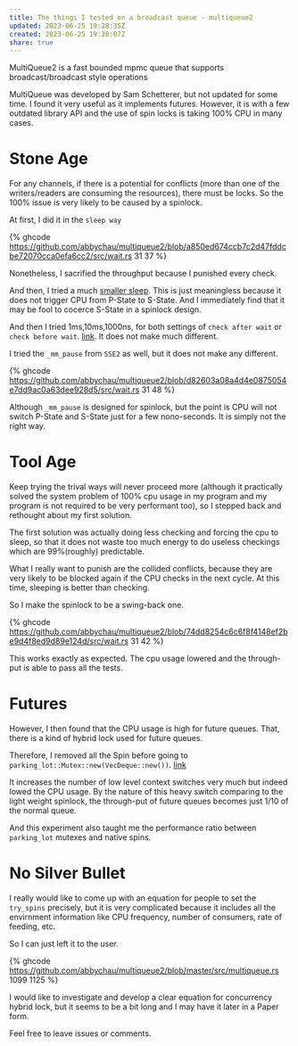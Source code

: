 ```yaml
---  
title: The things I tested on a broadcast queue - multiqueue2  
updated: 2023-06-25 19:28:35Z  
created: 2023-06-25 19:28:07Z  
share: true  
---  
```

  
MultiQueue2 is a fast bounded mpmc queue that supports broadcast/broadcast style operations  
  
MultiQueue was developed by Sam Schetterer, but not updated for some time. I found it very useful as it implements futures. However, it is with a few outdated library API and the use of spin locks is taking 100% CPU in many cases.  
  
# Stone Age  
For any channels, if there is a potential for conflicts (more than one of the writers/readers are consuming the resources), there must be locks. So the 100% issue is very likely to be caused by a spinlock.  
  
At first, I did it in the `sleep way`  
  
{% ghcode https://github.com/abbychau/multiqueue2/blob/a850ed674ccb7c2d47fddcbe72070cca0efa6cc2/src/wait.rs 31 37 %}  
  
Nonetheless, I sacrified the throughput because I punished every check.  
  
And then, I tried a much [smaller sleep](https://github.com/abbychau/multiqueue2/commit/67ff0f3dc8e33467125a7fe6b5a57b25747678eb). This is just meaningless because it does not trigger CPU from P-State to S-State. And I immediately find that it may be fool to cocerce S-State in a spinlock design.  
  
And then I tried 1ms,10ms,1000ns, for both settings of `check after wait` or `check before wait`. [link](https://github.com/abbychau/multiqueue2/commit/d3c9403762a34bbe11642419f66658844ec4d75d). It does not make much different.  
  
I tried the `_mm_pause` from `SSE2` as well, but it does not make any different.   
  
{% ghcode https://github.com/abbychau/multiqueue2/blob/d82603a08a4d4e0875054e7dd9ac0a63dee928d5/src/wait.rs 31 48 %}  
  
Although `_mm_pause` is designed for spinlock, but the point is CPU will not switch P-State and S-State just for a few nono-seconds. It is simply not the right way.  
  
# Tool Age  
Keep trying the trival ways will never proceed more (although it practically solved the system problem of 100% cpu usage in my program and my program is not required to be very performant too), so I stepped back and rethought about my first solution.  
  
The first solution was actually doing less checking and forcing the cpu to sleep, so that it does not waste too much energy to do useless checkings which are 99%(roughly) predictable.  
  
What I really want to punish are the collided conflicts, because they are very likely to be blocked again if the CPU checks in the next cycle. At this time, sleeping is better than checking.  
  
So I make the spinlock to be a swing-back one.  
  
{% ghcode https://github.com/abbychau/multiqueue2/blob/74dd8254c6c6f8f4148ef2be9d4f8ed9d89e124d/src/wait.rs 31 42 %}  
  
This works exactly as expected. The cpu usage lowered and the through-put is able to pass all the tests.  
  
# Futures  
However, I then found that the CPU usage is high for future queues. That, there is a kind of hybrid lock used for future queues.   
  
Therefore, I removed all the Spin before going to `parking_lot::Mutex::new(VecDeque::new())`. [link](https://github.com/abbychau/multiqueue2/commit/f311c7c02c392a656df85d662f8b3c1048536457)  
  
It increases the number of low level context switches very much but indeed lowed the CPU usage. By the nature of this heavy switch comparing to the light weight spinlock, the through-put of future queues becomes just 1/10 of the normal queue.  
  
And this experiment also taught me the performance ratio between `parking_lot` mutexes and native spins.  
  
# No Silver Bullet  
I really would like to come up with an equation for people to set the `try_spins` precisely, but it is very complicated because it includes all the envirnment information like CPU frequency, number of consumers, rate of feeding, etc.  
  
So I can just left it to the user.  
  
{% ghcode https://github.com/abbychau/multiqueue2/blob/master/src/multiqueue.rs 1099 1125 %}  
  
I would like to investigate and develop a clear equation for concurrency hybrid lock, but it seems to be a bit long and I may have it later in a Paper form.  
  
Feel free to leave issues or comments.